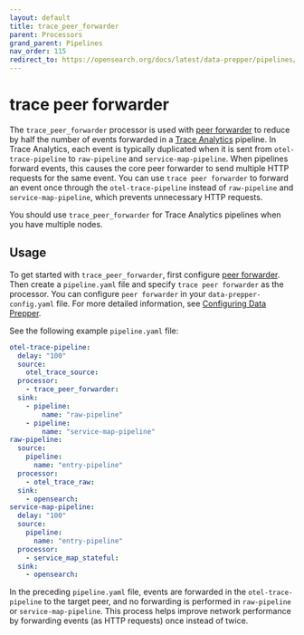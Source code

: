 ```yaml
---
layout: default
title: trace_peer_forwarder
parent: Processors
grand_parent: Pipelines
nav_order: 115
redirect_to: https://opensearch.org/docs/latest/data-prepper/pipelines/configuration/processors/trace-peer-forwarder/
---
```


# trace peer forwarder

The `trace_peer_forwarder` processor is used with [peer forwarder]({{site.url}}{{site.baseurl}}/data-prepper/managing-data-prepper/peer-forwarder/) to reduce by half the number of events forwarded in a [Trace Analytics]({{site.url}}{{site.baseurl}}/data-prepper/common-use-cases/trace-analytics/) pipeline. In Trace Analytics, each event is typically duplicated when it is sent from `otel-trace-pipeline` to `raw-pipeline` and `service-map-pipeline`. When pipelines forward events, this causes the core peer forwarder to send multiple HTTP requests for the same event. You can use `trace peer forwarder` to forward an event once through the `otel-trace-pipeline` instead of `raw-pipeline` and `service-map-pipeline`, which prevents unnecessary HTTP requests.

You should use `trace_peer_forwarder` for Trace Analytics pipelines when you have multiple nodes.

## Usage

To get started with `trace_peer_forwarder`, first configure [peer forwarder]({{site.url}}{{site.baseurl}}/data-prepper/managing-data-prepper/peer-forwarder/). Then create a `pipeline.yaml` file and specify `trace peer forwarder` as the processor. You can configure `peer forwarder` in your `data-prepper-config.yaml` file. For more detailed information, see [Configuring Data Prepper]({{site.url}}{{site.baseurl}}/data-prepper/getting-started/#2-configuring-data-prepper).

See the following example `pipeline.yaml` file: 

```yaml
otel-trace-pipeline:
  delay: "100"
  source:
    otel_trace_source:
  processor:
    - trace_peer_forwarder:
  sink:
    - pipeline:
        name: "raw-pipeline"
    - pipeline:
        name: "service-map-pipeline"
raw-pipeline:
  source:
    pipeline:
      name: "entry-pipeline"
  processor:
    - otel_trace_raw:
  sink:
    - opensearch:
service-map-pipeline:
  delay: "100"
  source:
    pipeline:
      name: "entry-pipeline"
  processor:
    - service_map_stateful:
  sink:
    - opensearch:
```

In the preceding `pipeline.yaml` file, events are forwarded in the `otel-trace-pipeline` to the target peer, and no forwarding is performed in `raw-pipeline` or `service-map-pipeline`. This process helps improve network performance by forwarding events (as HTTP requests) once instead of twice. 